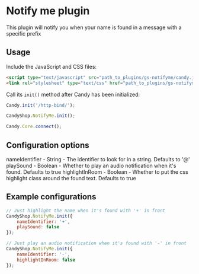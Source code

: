 # Notify me plugin
This plugin will notify you when your name is found in a message with a specific prefix

## Usage
Include the JavaScript and CSS files:

```HTML
<script type="text/javascript" src="path_to_plugins/gs-notifyme/candy.js"></script>
<link rel="stylesheet" type="text/css" href="path_to_plugins/gs-notifyme/candy.css" />
```

Call its `init()` method after Candy has been initialized:

```JavaScript
Candy.init('/http-bind/');

CandyShop.NotifyMe.init();

Candy.Core.connect();
````

## Configuration options
nameIdentifier - String - The identifier to look for in a string. Defaults to '@'
playSound - Boolean - Whether to play an audio notification when it's found. Defaults to true
highlightInRoom - Boolean - Whether to put the css highlight class around the found text. Defaults to true

## Example configurations
```JavaScript
// Just highlight the name when it's found with '+' in front
CandyShop.NotifyMe.init({
    nameIdentifier: '+',
    playSound: false
});

// Just play an audio notification when it's found with '-' in front
CandyShop.NotifyMe.init({
    nameIdentifier: '-',
    highlightInRoom: false
});
```
